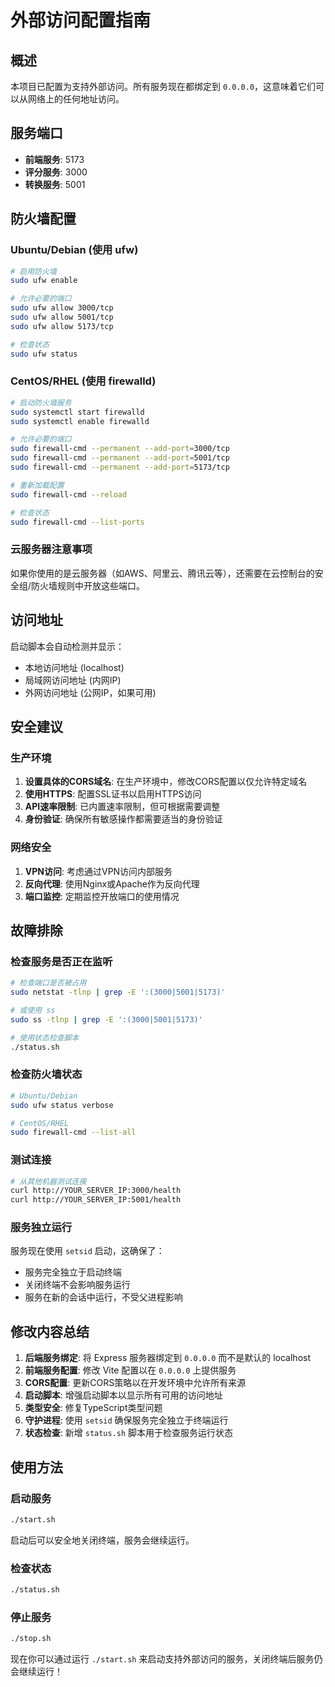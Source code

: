 # 外部访问配置指南

## 概述
本项目已配置为支持外部访问。所有服务现在都绑定到 `0.0.0.0`，这意味着它们可以从网络上的任何地址访问。

## 服务端口
- **前端服务**: 5173
- **评分服务**: 3000  
- **转换服务**: 5001

## 防火墙配置

### Ubuntu/Debian (使用 ufw)
```bash
# 启用防火墙
sudo ufw enable

# 允许必要的端口
sudo ufw allow 3000/tcp
sudo ufw allow 5001/tcp  
sudo ufw allow 5173/tcp

# 检查状态
sudo ufw status
```

### CentOS/RHEL (使用 firewalld)
```bash
# 启动防火墙服务
sudo systemctl start firewalld
sudo systemctl enable firewalld

# 允许必要的端口
sudo firewall-cmd --permanent --add-port=3000/tcp
sudo firewall-cmd --permanent --add-port=5001/tcp
sudo firewall-cmd --permanent --add-port=5173/tcp

# 重新加载配置
sudo firewall-cmd --reload

# 检查状态
sudo firewall-cmd --list-ports
```

### 云服务器注意事项
如果你使用的是云服务器（如AWS、阿里云、腾讯云等），还需要在云控制台的安全组/防火墙规则中开放这些端口。

## 访问地址
启动脚本会自动检测并显示：
- 本地访问地址 (localhost)
- 局域网访问地址 (内网IP)
- 外网访问地址 (公网IP，如果可用)

## 安全建议

### 生产环境
1. **设置具体的CORS域名**: 在生产环境中，修改CORS配置以仅允许特定域名
2. **使用HTTPS**: 配置SSL证书以启用HTTPS访问
3. **API速率限制**: 已内置速率限制，但可根据需要调整
4. **身份验证**: 确保所有敏感操作都需要适当的身份验证

### 网络安全
1. **VPN访问**: 考虑通过VPN访问内部服务
2. **反向代理**: 使用Nginx或Apache作为反向代理
3. **端口监控**: 定期监控开放端口的使用情况

## 故障排除

### 检查服务是否正在监听
```bash
# 检查端口是否被占用
sudo netstat -tlnp | grep -E ':(3000|5001|5173)'

# 或使用 ss
sudo ss -tlnp | grep -E ':(3000|5001|5173)'

# 使用状态检查脚本
./status.sh
```

### 检查防火墙状态
```bash
# Ubuntu/Debian
sudo ufw status verbose

# CentOS/RHEL  
sudo firewall-cmd --list-all
```

### 测试连接
```bash
# 从其他机器测试连接
curl http://YOUR_SERVER_IP:3000/health
curl http://YOUR_SERVER_IP:5001/health
```

### 服务独立运行
服务现在使用 `setsid` 启动，这确保了：
- 服务完全独立于启动终端
- 关闭终端不会影响服务运行
- 服务在新的会话中运行，不受父进程影响

## 修改内容总结

1. **后端服务绑定**: 将 Express 服务器绑定到 `0.0.0.0` 而不是默认的 localhost
2. **前端服务配置**: 修改 Vite 配置以在 `0.0.0.0` 上提供服务
3. **CORS配置**: 更新CORS策略以在开发环境中允许所有来源
4. **启动脚本**: 增强启动脚本以显示所有可用的访问地址
5. **类型安全**: 修复TypeScript类型问题
6. **守护进程**: 使用 `setsid` 确保服务完全独立于终端运行
7. **状态检查**: 新增 `status.sh` 脚本用于检查服务运行状态

## 使用方法

### 启动服务
```bash
./start.sh
```
启动后可以安全地关闭终端，服务会继续运行。

### 检查状态
```bash
./status.sh
```

### 停止服务
```bash
./stop.sh
```

现在你可以通过运行 `./start.sh` 来启动支持外部访问的服务，关闭终端后服务仍会继续运行！
